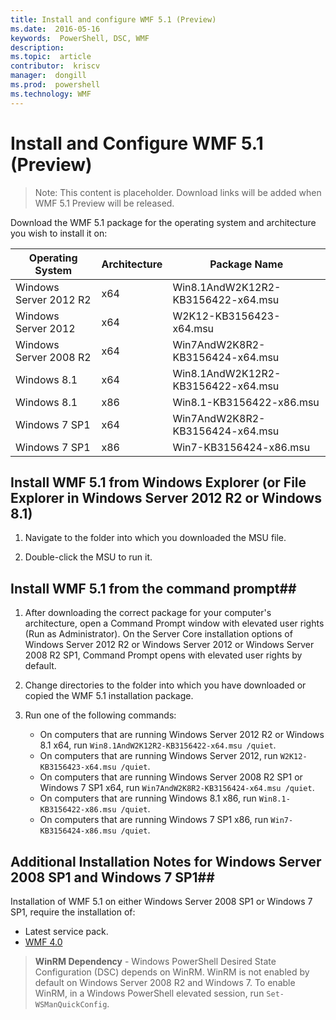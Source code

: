 ```yaml
---
title: Install and configure WMF 5.1 (Preview)
ms.date:  2016-05-16
keywords:  PowerShell, DSC, WMF
description:  
ms.topic:  article
contributor:  kriscv
manager:  dongill
ms.prod:  powershell
ms.technology: WMF
---
```


# Install and Configure WMF 5.1 (Preview) #

> Note: This content is placeholder. Download links will be added when WMF 5.1 Preview will be released.

Download the WMF 5.1 package for the operating system and architecture you wish to install it on:

| Operating System	     | Architecture | Package Name              |
|------------------------|--------------|---------------------------|
| Windows Server 2012 R2 | x64 		    | Win8.1AndW2K12R2-KB3156422-x64.msu|
| Windows Server 2012	 | x64		    | W2K12-KB3156423-x64.msu|
| Windows Server 2008 R2 | x64		    | Win7AndW2K8R2-KB3156424-x64.msu |
| Windows 8.1            | x64          | Win8.1AndW2K12R2-KB3156422-x64.msu |
| Windows 8.1            | x86          | Win8.1-KB3156422-x86.msu |
| Windows 7 SP1          | x64          | Win7AndW2K8R2-KB3156424-x64.msu |
| Windows 7 SP1          | x86          | Win7-KB3156424-x86.msu |


## Install WMF 5.1 from Windows Explorer (or File Explorer in Windows Server 2012 R2 or Windows 8.1)

1. Navigate to the folder into which you downloaded the MSU file.

2. Double-click the MSU to run it.

## Install WMF 5.1 from the command prompt##

1. After downloading the correct package for your computer's architecture, open a Command Prompt window with elevated user rights (Run as Administrator). On the Server Core installation options of Windows Server 2012 R2 or Windows Server 2012 or Windows Server 2008 R2 SP1, Command Prompt opens with elevated user rights by default.

2. Change directories to the folder into which you have downloaded or copied the WMF 5.1 installation package.

3. Run one of the following commands:
	- On computers that are running Windows Server 2012 R2 or Windows 8.1 x64, run `Win8.1AndW2K12R2-KB3156422-x64.msu /quiet`.
	- On computers that are running Windows Server 2012, run `W2K12-KB3156423-x64.msu /quiet`.
	- On computers that are running Windows Server 2008 R2 SP1 or Windows 7 SP1 x64, run `Win7AndW2K8R2-KB3156424-x64.msu /quiet`.
	- On computers that are running Windows 8.1 x86, run `Win8.1-KB3156422-x86.msu /quiet`.
	- On computers that are running Windows 7 SP1 x86, run `Win7-KB3156424-x86.msu /quiet`.

## Additional Installation Notes for Windows Server 2008 SP1 and Windows 7 SP1##
Installation of WMF 5.1 on either Windows Server 2008 SP1 or Windows 7 SP1, require the installation of:
- Latest service pack.
- [WMF 4.0](http://www.microsoft.com/en-us/download/details.aspx?id=40855)

> **WinRM Dependency** - Windows PowerShell Desired State Configuration (DSC) depends on WinRM. WinRM is not enabled by default on Windows Server 2008 R2 and Windows 7. To enable WinRM, in a Windows PowerShell elevated session, run `Set-WSManQuickConfig`.

